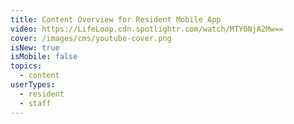 ```yaml
---
title: Content Overview for Resident Mobile App
video: https://LifeLoop.cdn.spotlightr.com/watch/MTY0NjA2Mw==
cover: /images/cms/youtube-cover.png
isNew: true
isMobile: false
topics:
  - content
userTypes:
  - resident
  - staff
---
```

